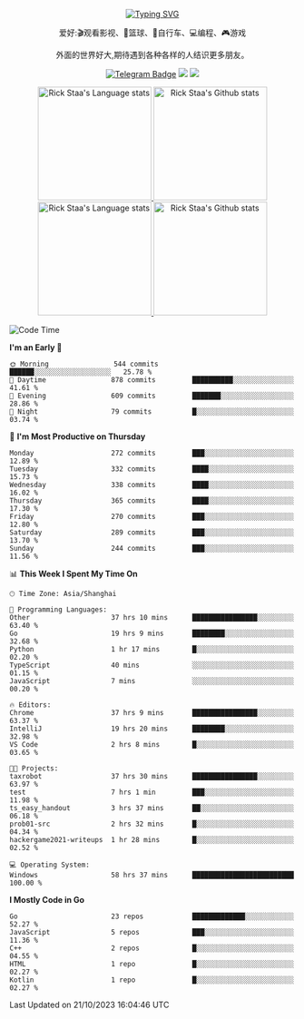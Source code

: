 <div align="center"> 

[![Typing SVG](https://readme-typing-svg.herokuapp.com?size=25&duration=2500&color=eeeeee&vCenter=true&width=200&height=40&lines=Hi+there+%F0%9F%91%8B%F0%9F%8F%BB;I'm+DanBai)](https://git.io/typing-svg)

爱好:🎬观看影视、🏀篮球、🚴自行车、💻编程、🎮游戏

外面的世界好大,期待遇到各种各样的人结识更多朋友。

[![Telegram Badge](https://img.shields.io/badge/-Telegram-blue?style=flat&logo=Telegram&logoColor=white)](https://t.me/danbai9420) 
[![](https://img.shields.io/badge/-Blog-brightgreen?style=flat&logo=Blogger&logoColor=white)](https://p00q.cn)
[![](https://img.shields.io/badge/-Email-red?style=flat&logo=Mail.Ru&logoColor=white)](mailto:danbai@88.com)
</div>

<!-- Light Mode -->
<div align="center"> 
<a href="https://github.com/anuraghazra/github-readme-stats#gh-light-mode-only">
<img height=200 src="https://github-readme-stats.vercel.app/api/top-langs/?username=danbai225&layout=compact&langs_count=10&hide_border=1&role=OWNER,COLLABORATOR#gh-light-mode-only" alt="Rick Staa's Language stats" />
</a>
<a href="https://github.com/anuraghazra/github-readme-stats#gh-light-mode-only">
<img height=200 src="https://github-readme-stats.vercel.app/api?username=danbai225&show_icons=true&count_private=true&line_height=28&hide_border=1&include_all_commits=true&card_width=450&role=OWNER,COLLABORATOR&exclude_repo=github-readme-stats#gh-light-mode-only" alt="Rick Staa's Github stats" />
</a>
</div>

<!-- Dark Mode -->
<div align="center"> 
<a href="https://github.com/anuraghazra/github-readme-stats#gh-dark-mode-only">
<img height=200 src="https://github-readme-stats.vercel.app/api/top-langs/?username=danbai225&layout=compact&langs_count=10&hide_border=1&role=OWNER,COLLABORATOR&theme=github_dark#gh-dark-mode-only" alt="Rick Staa's Language stats" />
</a>
<a href="https://github.com/anuraghazra/github-readme-stats#gh-dark-mode-only">
<img height=200 src="https://github-readme-stats.vercel.app/api?username=danbai225&show_icons=true&count_private=true&line_height=28&hide_border=1&include_all_commits=true&card_width=450&role=OWNER,COLLABORATOR&exclude_repo=github-readme-stats&theme=github_dark#gh-dark-mode-only" alt="Rick Staa's Github stats" />
</a>
</div>

<!--START_SECTION:waka-->
![Code Time](http://img.shields.io/badge/Code%20Time-1%2C325%20hrs%2017%20mins-blue)

**I'm an Early 🐤** 

```text
🌞 Morning                544 commits         ██████░░░░░░░░░░░░░░░░░░░   25.78 % 
🌆 Daytime                878 commits         ██████████░░░░░░░░░░░░░░░   41.61 % 
🌃 Evening                609 commits         ███████░░░░░░░░░░░░░░░░░░   28.86 % 
🌙 Night                  79 commits          █░░░░░░░░░░░░░░░░░░░░░░░░   03.74 % 
```
📅 **I'm Most Productive on Thursday** 

```text
Monday                   272 commits         ███░░░░░░░░░░░░░░░░░░░░░░   12.89 % 
Tuesday                  332 commits         ████░░░░░░░░░░░░░░░░░░░░░   15.73 % 
Wednesday                338 commits         ████░░░░░░░░░░░░░░░░░░░░░   16.02 % 
Thursday                 365 commits         ████░░░░░░░░░░░░░░░░░░░░░   17.30 % 
Friday                   270 commits         ███░░░░░░░░░░░░░░░░░░░░░░   12.80 % 
Saturday                 289 commits         ███░░░░░░░░░░░░░░░░░░░░░░   13.70 % 
Sunday                   244 commits         ███░░░░░░░░░░░░░░░░░░░░░░   11.56 % 
```


📊 **This Week I Spent My Time On** 

```text
🕑︎ Time Zone: Asia/Shanghai

💬 Programming Languages: 
Other                    37 hrs 10 mins      ████████████████░░░░░░░░░   63.40 % 
Go                       19 hrs 9 mins       ████████░░░░░░░░░░░░░░░░░   32.68 % 
Python                   1 hr 17 mins        █░░░░░░░░░░░░░░░░░░░░░░░░   02.20 % 
TypeScript               40 mins             ░░░░░░░░░░░░░░░░░░░░░░░░░   01.15 % 
JavaScript               7 mins              ░░░░░░░░░░░░░░░░░░░░░░░░░   00.20 % 

🔥 Editors: 
Chrome                   37 hrs 9 mins       ████████████████░░░░░░░░░   63.37 % 
IntelliJ                 19 hrs 20 mins      ████████░░░░░░░░░░░░░░░░░   32.98 % 
VS Code                  2 hrs 8 mins        █░░░░░░░░░░░░░░░░░░░░░░░░   03.65 % 

🐱‍💻 Projects: 
taxrobot                 37 hrs 30 mins      ████████████████░░░░░░░░░   63.97 % 
test                     7 hrs 1 min         ███░░░░░░░░░░░░░░░░░░░░░░   11.98 % 
ts_easy_handout          3 hrs 37 mins       ██░░░░░░░░░░░░░░░░░░░░░░░   06.18 % 
prob01-src               2 hrs 32 mins       █░░░░░░░░░░░░░░░░░░░░░░░░   04.34 % 
hackergame2021-writeups  1 hr 28 mins        █░░░░░░░░░░░░░░░░░░░░░░░░   02.52 % 

💻 Operating System: 
Windows                  58 hrs 37 mins      █████████████████████████   100.00 % 
```

**I Mostly Code in Go** 

```text
Go                       23 repos            █████████████░░░░░░░░░░░░   52.27 % 
JavaScript               5 repos             ███░░░░░░░░░░░░░░░░░░░░░░   11.36 % 
C++                      2 repos             █░░░░░░░░░░░░░░░░░░░░░░░░   04.55 % 
HTML                     1 repo              █░░░░░░░░░░░░░░░░░░░░░░░░   02.27 % 
Kotlin                   1 repo              █░░░░░░░░░░░░░░░░░░░░░░░░   02.27 % 
```




 Last Updated on 21/10/2023 16:04:46 UTC
<!--END_SECTION:waka-->
